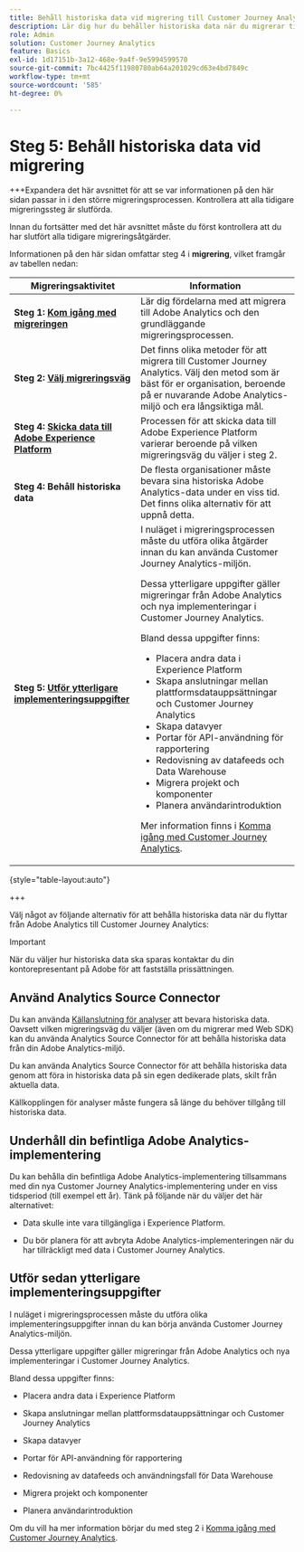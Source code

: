 ```yaml
---
title: Behåll historiska data vid migrering till Customer Journey Analytics
description: Lär dig hur du behåller historiska data när du migrerar till Customer Journey Analytics
role: Admin
solution: Customer Journey Analytics
feature: Basics
exl-id: 1d17151b-3a12-468e-9a4f-9e5994599570
source-git-commit: 7bc4425f11980780ab64a201029cd63e4bd7849c
workflow-type: tm+mt
source-wordcount: '585'
ht-degree: 0%

---
```


# Steg 5: Behåll historiska data vid migrering

+++Expandera det här avsnittet för att se var informationen på den här sidan passar in i den större migreringsprocessen. Kontrollera att alla tidigare migreringssteg är slutförda.

Innan du fortsätter med det här avsnittet måste du först kontrollera att du har slutfört alla tidigare migreringsåtgärder.

Informationen på den här sidan omfattar steg 4 i **migrering**, vilket framgår av tabellen nedan:

| Migreringsaktivitet | Information |
|---------|----------|
| **Steg 1: [Kom igång med migreringen](/help/getting-started/cja-migration/cja-migration-getstarted.md)** | Lär dig fördelarna med att migrera till Adobe Analytics och den grundläggande migreringsprocessen. |
| **Steg 2: [Välj migreringsväg](/help/getting-started/cja-migration/cja-migration-path.md)** | Det finns olika metoder för att migrera till Customer Journey Analytics. Välj den metod som är bäst för er organisation, beroende på er nuvarande Adobe Analytics-miljö och era långsiktiga mål. |
| **Steg 4: [Skicka data till Adobe Experience Platform](/help/getting-started/cja-migration/cja-migration-send-to-platform.md)** | Processen för att skicka data till Adobe Experience Platform varierar beroende på vilken migreringsväg du väljer i steg 2. |
| <span class="preview">**Steg 4: Behåll historiska data**</span> | <span class="preview">De flesta organisationer måste bevara sina historiska Adobe Analytics-data under en viss tid. Det finns olika alternativ för att uppnå detta.</span> |
| **Steg 5: [Utför ytterligare implementeringsuppgifter](/help/getting-started/cja-getting-started.md)** | I nuläget i migreringsprocessen måste du utföra olika åtgärder innan du kan använda Customer Journey Analytics-miljön.<p>Dessa ytterligare uppgifter gäller migreringar från Adobe Analytics och nya implementeringar i Customer Journey Analytics.</p><p>Bland dessa uppgifter finns:</p><ul><li>Placera andra data i Experience Platform</li><li>Skapa anslutningar mellan plattformsdatauppsättningar och Customer Journey Analytics</li><li>Skapa datavyer</li><li>Portar för API-användning för rapportering</li><li>Redovisning av datafeeds och Data Warehouse</li><li>Migrera projekt och komponenter</li><li>Planera användarintroduktion</li></ul> <p>Mer information finns i [Komma igång med Customer Journey Analytics](/help/getting-started/cja-getting-started.md). |

{style="table-layout:auto"}

+++

Välj något av följande alternativ för att behålla historiska data när du flyttar från Adobe Analytics till Customer Journey Analytics:

>[!IMPORTANT]
>
>När du väljer hur historiska data ska sparas kontaktar du din kontorepresentant på Adobe för att fastställa prissättningen.

## Använd Analytics Source Connector

Du kan använda [Källanslutning för analyser](/help/data-ingestion/analytics.md) att bevara historiska data. Oavsett vilken migreringsväg du väljer (även om du migrerar med Web SDK) kan du använda Analytics Source Connector för att behålla historiska data från din Adobe Analytics-miljö.

Du kan använda Analytics Source Connector för att behålla historiska data genom att föra in historiska data på sin egen dedikerade plats, skilt från aktuella data.

Källkopplingen för analyser måste fungera så länge du behöver tillgång till historiska data.

<!-- Another possibility in the future: Map historical data in a way that allows you to tie it to your new data.  Possible? Explain -->

## Underhåll din befintliga Adobe Analytics-implementering

Du kan behålla din befintliga Adobe Analytics-implementering tillsammans med din nya Customer Journey Analytics-implementering under en viss tidsperiod (till exempel ett år). Tänk på följande när du väljer det här alternativet:

* Data skulle inte vara tillgängliga i Experience Platform.

* Du bör planera för att avbryta Adobe Analytics-implementeringen när du har tillräckligt med data i Customer Journey Analytics.

## Utför sedan ytterligare implementeringsuppgifter

I nuläget i migreringsprocessen måste du utföra olika implementeringsuppgifter innan du kan börja använda Customer Journey Analytics-miljön.

Dessa ytterligare uppgifter gäller migreringar från Adobe Analytics och nya implementeringar i Customer Journey Analytics.

Bland dessa uppgifter finns:

* Placera andra data i Experience Platform

* Skapa anslutningar mellan plattformsdatauppsättningar och Customer Journey Analytics

* Skapa datavyer

* Portar för API-användning för rapportering

* Redovisning av datafeeds och användningsfall för Data Warehouse

* Migrera projekt och komponenter

* Planera användarintroduktion

Om du vill ha mer information börjar du med steg 2 i [Komma igång med Customer Journey Analytics](/help/getting-started/cja-getting-started.md).
